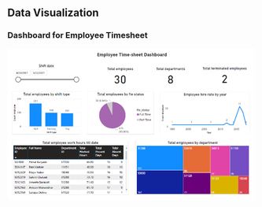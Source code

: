 ## Data Visualization
### Dashboard for Employee Timesheet
![](../img/weekend_assignment_dashboard.PNG)
